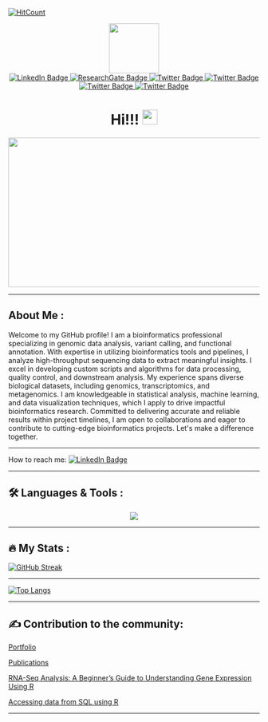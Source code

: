   [![HitCount](https://hits.dwyl.com/mb-bioinfo-analyst/mb-bioinfo-analyst.svg?style=flat-square)](http://hits.dwyl.com/mb-bioinfo-analyst/mb-bioinfo-analyst)
<div id="header" align="center">
  <img src="https://media.giphy.com/media/gjrYDwbjnK8x36xZIO/giphy.gif" width="100"/>


<div id="badges">
  <a href="https://www.linkedin.com/in/bmustafa1/">
    <img src="https://img.shields.io/badge/LinkedIn-blue?style=for-the-badge&logo=linkedin&logoColor=white" alt="LinkedIn Badge"/>
  </a>
  <a href="https://www.researchgate.net/profile/Bilal-Mustafa-5">
    <img src="https://img.shields.io/badge/ResearchGate-green?style=for-the-badge&logo=researgate&logoColor=Aqua" alt="ResearchGate Badge"/>
  </a>
  <a href="https://twitter.com/bmustafa122">
    <img src="https://img.shields.io/badge/Twitter-blue?style=for-the-badge&logo=twitter&logoColor=white" alt="Twitter Badge"/>
  </a>
  <a href="https://orcid.org/my-orcid?orcid=0000-0003-0865-7974">
    <img src="https://img.shields.io/badge/orcid-green?style=for-the-badge&logo=orcid&logoColor=green" alt="Twitter Badge"/>
  </a>
  <a href="https://scholar.google.com/citations?user=_DyUocYAAAAJ&hl=en">
    <img src="https://img.shields.io/badge/scholar-blue?style=for-the-badge&logo=scholar&logoColor=blue" alt="Twitter Badge"/>
  </a>
  <a href="https://sites.google.com/view/bilalmustafa/home">
    <img src="https://img.shields.io/badge/portfolio-red?style=for-the-badge&logo=portfolio&logoColor=red" alt="Twitter Badge"/>
  </a>  
</div>
<img src="https://komarev.com/ghpvc/?username=mb-bioinfo-analyst&style=flat-square&color=blue" alt=""/>

<h1>
  Hi!!!
  <img src="https://media.giphy.com/media/hvRJCLFzcasrR4ia7z/giphy.gif" width="30px"/>
</h1>
</div>
<div align="center">
  <img src="https://media.giphy.com/media/rgYPePbfAdTboSJsp1/giphy.gif" width="600" height="300"/>
</div>

  
---

## About Me :
Welcome to my GitHub profile! I am a bioinformatics professional specializing in genomic data analysis, variant calling, and functional annotation. With expertise in utilizing bioinformatics tools and pipelines, I analyze high-throughput sequencing data to extract meaningful insights. I excel in developing custom scripts and algorithms for data processing, quality control, and downstream analysis. My experience spans diverse biological datasets, including genomics, transcriptomics, and metagenomics. I am knowledgeable in statistical analysis, machine learning, and data visualization techniques, which I apply to drive impactful bioinformatics research. Committed to delivering accurate and reliable results within project timelines, I am open to collaborations and eager to contribute to cutting-edge bioinformatics projects. Let's make a difference together.    

---   

How to reach me: [![LinkedIn Badge](https://img.shields.io/badge/LinkedIn-blue?style=for-the-badge&logo=linkedin&logoColor=white)](https://www.linkedin.com/in/bmustafa1/)    

---
## :hammer_and_wrench: Languages & Tools :

<p align="center">
  <a href="https://skillicons.dev">
    <img src="https://skillicons.dev/icons?i=r,py,mysql,sqlite,linux,bash,java,html,perl,powershell,regex,flask,md,github,git,docker,netlify,visualstudio,wordpress&perline=10" />
  </a>
</p>


---

## :fire: My Stats :

[![GitHub Streak](http://github-readme-streak-stats.herokuapp.com?user=mb-bioinfo-analyst)](https://git.io/streak-stats)

---

[![Top Langs](https://github-readme-stats.vercel.app/api/top-langs/?username=mb-bioinfo-analyst&layout=compact&theme=vision-friendly-dark)](https://github.com/mb-bioinfo-analyst/github-readme-stats)
   
---

## :writing_hand: Contribution to the community:

[Portfolio](https://mb-bioinfo-analyst.github.io/Portfolio/)

[Publications](https://sites.google.com/view/bilalmustafa/publications?authuser=0)

[RNA-Seq Analysis: A Beginner’s Guide to Understanding Gene Expression Using R](https://rnaseqanalysis.netlify.app/)

[Accessing data from SQL using R](https://mb-bioinfo-analyst.github.io/Tutorials/R2SQL.nb.html)


---  

<!---
mb-bioinfo-analyst/mb-bioinfo-analyst is a ✨ special ✨ repository because its `README.md` (this file) appears on your GitHub profile.
You can click the Preview link to take a look at your changes.
--->
